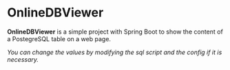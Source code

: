 # OnlineDBViewer

**OnlineDBViewer** is a simple project with Spring Boot to show the content of a PostegreSQL table on a web page.

*You can change the values by modifying the sql script and the config if it is necessary.*
